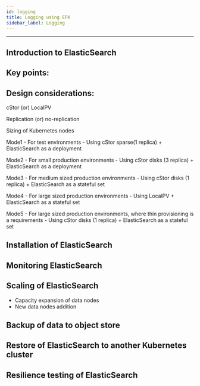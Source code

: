 ```yaml
---
id: logging
title: Logging using EFK
sidebar_label: Logging
---
```


------



## Introduction to ElasticSearch



## Key points:



## Design considerations:

cStor (or) LocalPV



Replication (or) no-replication



Sizing of Kubernetes nodes







Mode1 - For test environments - Using cStor sparse(1 replica) + ElasticSearch as a deployment

Mode2 - For small production environments - Using cStor disks (3 replica) + ElasticSearch as a deployment

Mode3 - For medium sized production environments - Using cStor disks (1 replica) + ElasticSearch as a stateful set

Mode4 - For large sized production environments - Using LocalPV + ElasticSearch as a stateful set

Mode5 - For large sized production environments, where thin provisioning is a requirements - Using cStor disks (1 replica) + ElasticSearch as a stateful set



## Installation of ElasticSearch



## Monitoring ElasticSearch

## Scaling of ElasticSearch

- Capacity expansion of data nodes
- New data nodes addition



## Backup of data to object store

## Restore of ElasticSearch to another Kubernetes cluster

## Resilience testing of ElasticSearch



